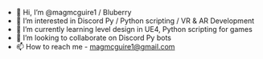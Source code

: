 - 👋 Hi, I’m @magmcguire1 / Bluberry
- 👀 I’m interested in Discord Py / Python scripting / VR & AR Development
- 🌱 I’m currently learning level design in UE4, Python scripting for games
- 💞️ I’m looking to collaborate on Discord Py bots
- 📫 How to reach me - magmcguire1@gmail.com

<!---
magmcguire1/magmcguire1 is a ✨ special ✨ repository because its `README.md` (this file) appears on your GitHub profile.
You can click the Preview link to take a look at your changes.
--->
